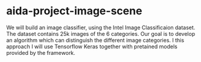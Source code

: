 # aida-project-image-scene
We will build an image classifier, using the Intel Image Classificaion dataset. The dataset contains 25k images of the 6 categories. Our goal is to develop an algorithm which can distinguish the different image categories. I this approach I will use Tensorflow Keras together with pretained models provided by the framework.

